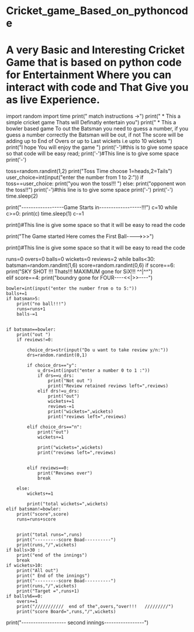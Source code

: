 # Cricket_game_Based_on_pythoncode
# A very Basic and Interesting Cricket Game that is based on python code for  Entertainment Where you can interact with code and That Give you as live Experience. 
import random
import time
print(" match instructions ->")
print(" * This a simple cricket game Thats will Definatly entertain you")
print(" * This a bowler based game To out the Batsman  you need to  guess a number, if you guess a number correctly the Batsman will be out, if not The score will be adding up to End of Overs or up to Last wickets i.e upto 10 wickets ")
print("I hope You will enjoy the game ")
print('-')#this is to give some space so that code will be easy read;
print('-')#This line is to give some space
print('-')

toss=random.randint(1,2)
print("Toss Time choose 1=heads,2=Tails")
user_choice=int(input("enter the number from 1 to 2:"))
if toss==user_choice:
    print("you won the toss!!! ")
else:
    print("opponent won the toss!!")
print('-')#this line is to give some space
print('-')
print('-')
time.sleep(2)



print("------------------Game Starts in------------------!!!")
c=10
while c>=0:
    print(c)
    time.sleep(1)
    c-=1
    
    
print()#This line is give some space so that it will be easy to read the code 


print("The Game started Here comes the First Ball---->>>")


print()#This line is give some space so that it will be easy to read the code 


runs=0
overs=0
balls=0
wickets=0
reviews=2
while balls<30:
    batsman=random.randint(1,6)
    score=random.randint(0,6)
    if score==6:
        print("SKY SHOT !!!  Thats!!! MAXIMUM gone for SiX!!! ^^|^^")                                                 
    elif score==4:
        print("boundry gone for FOUR----<<|>>----")
                             
    bowler=int(input("enter the number from o to 5:"))
    balls+=1
    if batsman>5:
        print("no ball!!!")
        runs=runs+1
        balls-=1
        
    
    if batsman==bowler:
        print("out ")
        if reviews!=0:
            
            choice_drs=str(input("Do u want to take review y/n:"))
            drs=random.randint(0,1)
    
            if choice_drs=="y":
                u_drs=int(input("enter a number 0 to 1 :"))
                if drs==u_drs:
                    print("Not out ")
                    print("Review retained reviews left=",reviews)
                elif drs!=u_drs:
                    print("out")
                    wickets+=1
                    reviews-=1
                    print("wickets=",wickets)
                    print("reviews left=",reviews)
                
            elif choice_drs=="n":
                print("out")
                wickets+=1
                
                print("wickets=",wickets)
                print("reviews left=",reviews)
            
                
            elif reviews==0:
                print("Reviews over")
                break
        
        else:
            wickets+=1   
        
            print("total wickets=",wickets)
    elif batsman!=bowler:
        print("score",score)
        runs=runs+score
       
      
        print("total runs=",runs)
        print("---------score Boad----------")
        print(runs,"/",wickets)
    if balls>30 :
        print("end of the innings")
        break
    if wickets>10:
        print("All out")
        print(" End of the innings")
        print("---------score Boad----------")
        print(runs,"/",wickets)
        print("Target =",runs+1)
    if balls%6==0:
        overs+=1
        print("///////////  end of the",overs,"over!!!   /////////")
        print("score Board=",runs,"/",wickets)
        
print("------------------- second innings-----------------")
